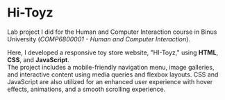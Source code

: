 # Hi-Toyz
Lab project I did for the Human and Computer Interaction course in Binus University (_COMP6800001 - Human and Computer Interaction_). 

Here, I developed a responsive toy store website, "HI-Toyz," using **HTML**, **CSS**, and **JavaScript**.  
The project includes a mobile-friendly navigation menu, image galleries, and interactive content using media queries and flexbox layouts. 
CSS and JavaScript are also utilized for an enhanced user experience with hover effects, animations, and a smooth scrolling experience.
